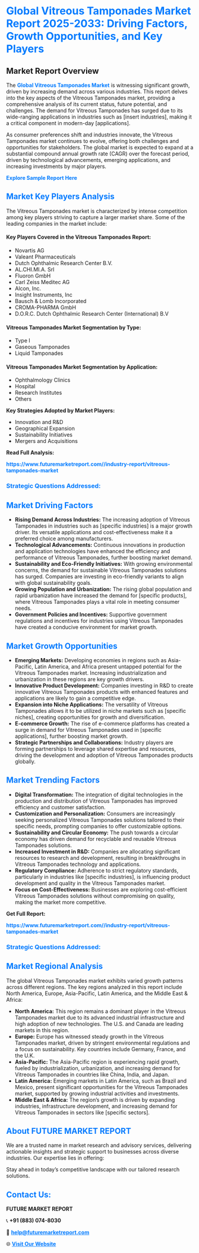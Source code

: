 <h1 style="color: #007BFF;">Global Vitreous Tamponades Market Report 2025-2033: Driving Factors, Growth Opportunities, and Key Players</h1>

<section id="overview">
<h2>Market Report Overview</h2>
<p>The <a href="https://www.futuremarketreport.com//industry-report/vitreous-tamponades-market" style="color: #007BFF; text-decoration: none;"><strong>Global Vitreous Tamponades Market</strong></a> is witnessing significant growth, driven by increasing demand across various industries. This report delves into the key aspects of the Vitreous Tamponades market, providing a comprehensive analysis of its current status, future potential, and challenges. The demand for Vitreous Tamponades has surged due to its wide-ranging applications in industries such as [insert industries], making it a critical component in modern-day [applications].</p>
<p>As consumer preferences shift and industries innovate, the Vitreous Tamponades market continues to evolve, offering both challenges and opportunities for stakeholders. The global market is expected to expand at a substantial compound annual growth rate (CAGR) over the forecast period, driven by technological advancements, emerging applications, and increasing investments by major players.</p>
</section>

<section id="overview">
<p><a href="https://www.futuremarketreport.com//request-sample/reportId=87253" style="color: #007BFF; text-decoration: none;"><strong>Explore Sample Report Here</strong></a></p>
</section>

<section id="key-players">
<h2 style="color: #007BFF;">Market Key Players Analysis</h2>
<p>The Vitreous Tamponades market is characterized by intense competition among key players striving to capture a larger market share. Some of the leading companies in the market include:</p>
<h4>Key Players Covered in the Vitreous Tamponades Report:</h4>
<ul><li>Novartis AG</li><li>Valeant Pharmaceuticals</li><li>Dutch Ophthalmic Research Center B.V.</li><li>AL.CHI.MI.A. Srl</li><li>Fluoron GmbH</li><li>Carl Zeiss Meditec AG</li><li>Alcon, Inc.</li><li>Insight Instruments, Inc</li><li>Bausch &amp; Lomb Incorporated</li><li>CROMA-PHARMA GmbH</li><li>D.O.R.C. Dutch Ophthalmic Research Center (International) B.V</li></ul>
<h4>Vitreous Tamponades Market Segmentation by Type:</h4>
<ul><li>Type I</li><li>Gaseous Tamponades</li><li>Liquid Tamponades</li></ul>

<h4>Vitreous Tamponades Market Segmentation by Application:</h4>
<ul><li>Ophthalmology Clinics</li><li>Hospital</li><li>Research Institutes</li><li>Others</li></ul>
<p><strong>Key Strategies Adopted by Market Players:</strong></p>
<ul>
<li>Innovation and R&D</li>
<li>Geographical Expansion</li>
<li>Sustainability Initiatives</li>
<li>Mergers and Acquisitions</li>
</ul>
</section>

<section>
<p><strong>Read Full Analysis: </strong></p><a href="https://www.futuremarketreport.com//industry-report/vitreous-tamponades-market" style="color: #007BFF; text-decoration: none;"><strong>https://www.futuremarketreport.com//industry-report/vitreous-tamponades-market</strong></a>
<h3 style="color: #007BFF;">Strategic Questions Addressed:</h3>
</section>

<section id="driving-factors">
<h2 style="color: #007BFF;">Market Driving Factors</h2>
<ul>
<li><strong>Rising Demand Across Industries:</strong> The increasing adoption of Vitreous Tamponades in industries such as [specific industries] is a major growth driver. Its versatile applications and cost-effectiveness make it a preferred choice among manufacturers.</li>
<li><strong>Technological Advancements:</strong> Continuous innovations in production and application technologies have enhanced the efficiency and performance of Vitreous Tamponades, further boosting market demand.</li>
<li><strong>Sustainability and Eco-Friendly Initiatives:</strong> With growing environmental concerns, the demand for sustainable Vitreous Tamponades solutions has surged. Companies are investing in eco-friendly variants to align with global sustainability goals.</li>
<li><strong>Growing Population and Urbanization:</strong> The rising global population and rapid urbanization have increased the demand for [specific products], where Vitreous Tamponades plays a vital role in meeting consumer needs.</li>
<li><strong>Government Policies and Incentives:</strong> Supportive government regulations and incentives for industries using Vitreous Tamponades have created a conducive environment for market growth.</li>
</ul>
</section>

<section id="growth-opportunities">
<h2 style="color: #007BFF;">Market Growth Opportunities</h2>
<ul>
<li><strong>Emerging Markets:</strong> Developing economies in regions such as Asia-Pacific, Latin America, and Africa present untapped potential for the Vitreous Tamponades market. Increasing industrialization and urbanization in these regions are key growth drivers.</li>
<li><strong>Innovative Product Development:</strong> Companies investing in R&D to create innovative Vitreous Tamponades products with enhanced features and applications are likely to gain a competitive edge.</li>
<li><strong>Expansion into Niche Applications:</strong> The versatility of Vitreous Tamponades allows it to be utilized in niche markets such as [specific niches], creating opportunities for growth and diversification.</li>
<li><strong>E-commerce Growth:</strong> The rise of e-commerce platforms has created a surge in demand for Vitreous Tamponades used in [specific applications], further boosting market growth.</li>
<li><strong>Strategic Partnerships and Collaborations:</strong> Industry players are forming partnerships to leverage shared expertise and resources, driving the development and adoption of Vitreous Tamponades products globally.</li>
</ul>
</section>

<section id="trending-factors">
<h2 style="color: #007BFF;">Market Trending Factors</h2>
<ul>
<li><strong>Digital Transformation:</strong> The integration of digital technologies in the production and distribution of Vitreous Tamponades has improved efficiency and customer satisfaction.</li>
<li><strong>Customization and Personalization:</strong> Consumers are increasingly seeking personalized Vitreous Tamponades solutions tailored to their specific needs, prompting companies to offer customizable options.</li>
<li><strong>Sustainability and Circular Economy:</strong> The push towards a circular economy has driven demand for recyclable and reusable Vitreous Tamponades solutions.</li>
<li><strong>Increased Investment in R&D:</strong> Companies are allocating significant resources to research and development, resulting in breakthroughs in Vitreous Tamponades technology and applications.</li>
<li><strong>Regulatory Compliance:</strong> Adherence to strict regulatory standards, particularly in industries like [specific industries], is influencing product development and quality in the Vitreous Tamponades market.</li>
<li><strong>Focus on Cost-Effectiveness:</strong> Businesses are exploring cost-efficient Vitreous Tamponades solutions without compromising on quality, making the market more competitive.</li>
</ul>
</section>

<section>
<p><strong>Get Full Report: </strong></p><a href="https://www.futuremarketreport.com//industry-report/vitreous-tamponades-market" style="color: #007BFF; text-decoration: none;"><strong>https://www.futuremarketreport.com//industry-report/vitreous-tamponades-market</strong></a>
<h3 style="color: #007BFF;">Strategic Questions Addressed:</h3>
</section>


<section id="regional-analysis">
<h2 style="color: #007BFF;">Market Regional Analysis</h2>
<p>The global Vitreous Tamponades market exhibits varied growth patterns across different regions. The key regions analyzed in this report include North America, Europe, Asia-Pacific, Latin America, and the Middle East & Africa:</p>
<ul>
<li><strong>North America:</strong> This region remains a dominant player in the Vitreous Tamponades market due to its advanced industrial infrastructure and high adoption of new technologies. The U.S. and Canada are leading markets in this region.</li>
<li><strong>Europe:</strong> Europe has witnessed steady growth in the Vitreous Tamponades market, driven by stringent environmental regulations and a focus on sustainability. Key countries include Germany, France, and the U.K.</li>
<li><strong>Asia-Pacific:</strong> The Asia-Pacific region is experiencing rapid growth, fueled by industrialization, urbanization, and increasing demand for Vitreous Tamponades in countries like China, India, and Japan.</li>
<li><strong>Latin America:</strong> Emerging markets in Latin America, such as Brazil and Mexico, present significant opportunities for the Vitreous Tamponades market, supported by growing industrial activities and investments.</li>
<li><strong>Middle East & Africa:</strong> The region’s growth is driven by expanding industries, infrastructure development, and increasing demand for Vitreous Tamponades in sectors like [specific sectors].</li>
</ul>
</section>

<footer>
<h2 style="color: #007BFF;">About FUTURE MARKET REPORT</h2>
<p>We are a trusted name in market research and advisory services, delivering actionable insights and strategic support to businesses across diverse industries. Our expertise lies in offering:</p>

<p>Stay ahead in today’s competitive landscape with our tailored research solutions.</p>

<h2 style="color: #007BFF;">Contact Us:</h2>
<p><strong>FUTURE MARKET REPORT</strong></p>
<p>📞 <strong>+91 (883) 074-8030</strong></p>
<p>📧 <strong><a href="mailto:help@futuremarketreport.com" style="color: #007BFF;">help@futuremarketreport.com</a></strong></p>
<p>🌐 <strong><a href="https://www.futuremarketreport.com/" style="color: #007BFF;">Visit Our Website</a></strong></p>
</footer>